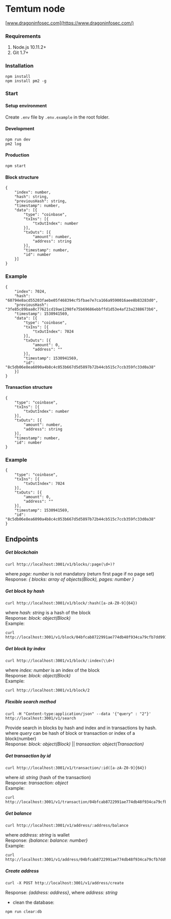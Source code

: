 # Temtum node

[www.dragoninfosec.com](https://www.dragoninfosec.com/)

### Requirements
1. Node.js 10.11.2+
2. Git 1.7+

### Installation

```
npm install
npm install pm2 -g
```

### Start

#### Setup environment
Create ```.env``` file by ```.env.example``` in the root folder.

#### Development
```
npm run dev
pm2 log
```

#### Production
```
npm start
```

#### Block structure
```
{
    "index": number,
    "hash": string,
    "previousHash": string,
    "timestamp": number,
    "data": [{
        "type": "coinbase",
        "txIns": [{
            "txOutIndex": number
        }],
        "txOuts": [{
            "amount": number,
            "address": string
        }],
        "timestamp": number,
        "id": number
    }]
}
```
### Example
```
{
    "index": 7024,
    "hash": "60794e8acd55203faebe05f468394cf5fbae7e7ca166a9590016aee8b83283d0",
    "previousHash": "3fe85c89baa8c77621cd19ae1298fe75b69686ebbffd1d53e4af23a2388673b6",
    "timestamp": 1530941569,
    "data": [{
        "type": "coinbase",
        "txIns": [{
            "txOutIndex": 7024
        }],
        "txOuts": [{
            "amount": 0,
            "address": ""
        }],
        "timestamp": 1530941569,
        "id": "8c5db06e8ea6090a4b8c4c053b667d5d5897b72b44cb515c7ccb359fc33d0a38"
    }]
}
```

#### Transaction structure
```
{
    "type": "coinbase",
    "txIns": [{
        "txOutIndex": number
    }],
    "txOuts": [{
        "amount": number,
        "address": string
    }],
    "timestamp": number,
    "id": number
}
```
### Example
```
{
    "type": "coinbase",
    "txIns": [{
        "txOutIndex": 7024
    }],
    "txOuts": [{
        "amount": 0,
        "address": ""
    }],
    "timestamp": 1530941569,
    "id": "8c5db06e8ea6090a4b8c4c053b667d5d5897b72b44cb515c7ccb359fc33d0a38"
}
```

## Endpoints

##### Get blockchain
```
curl http://localhost:3001/v1/blocks/:page(\d+)?
```
where *page: number* is not mandatory (return first page if no page set)\
Response: *{ blocks: array of objects(Block), pages: number }*

##### Get block by hash
```
curl http://localhost:3001/v1/block/:hash([a-zA-Z0-9]{64})
```
where *hash: string* is a hash of the block\
Response: *block: object(Block)*\
Example:
```
curl http://localhost:3001/v1/block/04bfcab8722991ae774db48f934ca79cfb7dd991229153b9f732ba5334aafcd8e7266e47076996b55a14bf9913ee3145ce0cfc1372ada8ada74bd287450313534b
```

##### Get block by index
```
curl http://localhost:3001/v1/block/:index(\\d+)
```
where *index: number* is an index of the block\
Response: *block: object(Block)*\
Example:
```
curl http://localhost:3001/v1/block/2
```

##### Flexible search method
```
curl -H "Content-type:application/json" --data '{"query" : "2"}' http://localhost:3001/v1/search
```
Provide search in blocks by hash and index and in transactions by hash.\
where *query* can be hash of block or transaction or index of a block(number)\
Response: *block: object(Block)* || *transaction: object(Transaction)*

##### Get transaction by id
```
curl http://localhost:3001/v1/transaction/:id([a-zA-Z0-9]{64})
```
where *id: string* (hash of the transaction)\
Response: *transaction: object*\
Example:
```
curl http://localhost:3001/v1/transaction/04bfcab8722991ae774db48f934ca79cfb7dd991229153b9f732ba5334aafcd8e7266e47076996b55a14bf9913ee3145ce0cfc1372ada8ada74bd287450313534b
```

##### Get balance
```
curl http://localhost:3001/v1/address/:address/balance
```
where *address: string* is wallet\
Response: *{balance: balance: number}*\
Example:
```
curl http://localhost:3001/v1/address/04bfcab8722991ae774db48f934ca79cfb7dd991229153b9f732ba5334aafcd8e7266e47076996b55a14bf9913ee3145ce0cfc1372ada8ada74bd287450313534b/balance
```

##### Create address

```
curl -X POST http://localhost:3001/v1/address/create
```
Response: *{address: address}*, where *address: string*

- clean the database:
```
npm run clear:db
```
